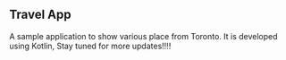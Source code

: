 ## Travel App

A sample application to show various place from Toronto. It is developed using Kotlin, Stay tuned for more updates!!!!
